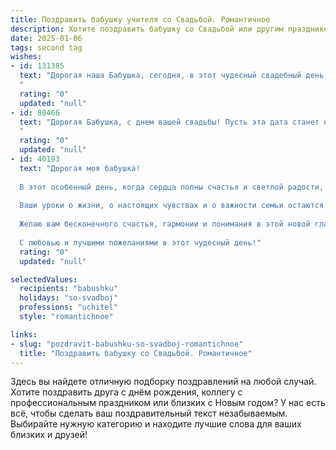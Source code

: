 ```yaml
---
title: Поздравить бабушку учителя со Свадьбой. Романтичное
description: Хотите поздравить бабушку со Свадьбой или другим праздником? Наш ИИ создаст незабываемое поздравление, а вы обязательно выделитесь среди других.  
date: 2025-01-06
tags: second tag
wishes:
- id: 131385
  text: "Дорогая наша Бабушка, сегодня, в этот чудесный свадебный день,  моё сердце переполняет нежность и восхищение!  Вы, наш любимый Учитель,  всегда учили нас любить и ценить прекрасное, и сегодня, глядя на вашу любовь,  я понимаю, насколько глубоко и истинно ваше счастье. Пусть ваша семейная жизнь будет такой же прекрасной и гармоничной, как ваша  преданность профессии и ваш  нежный,  бесконечно любящий взгляд. Счастья вам, долгих лет совместной жизни и безграничной любви!
  "
  rating: "0"
  updated: "null"
- id: 80466
  text: "Дорогая Бабушка, с днем вашей свадьбы! Пусть эта дата станет новой главой в вашей любви, полной нежности, заботы и ярких моментов, как строчки в ваших любимых книгах, которые вы нам читали.  Счастья вам и долгих лет в кругу семьи!
  "
  rating: "0"
  updated: "null"
- id: 40193
  text: "Дорогая моя бабушка!
  
  В этот особенный день, когда сердца полны счастья и светлой радости, я хочу поздравить вас с замечательным событием — вашим свадебным днем! Вы, как истинный учитель, не только делили свои знания, но и щедро дарили любовь и тепло всем вокруг.
  
  Ваши уроки о жизни, о настоящих чувствах и о важности семьи остаются в наших сердцах навсегда. Вы показали, что любовь — это не просто слово, а волшебная сила, способная соединять души.
  
  Желаю вам бесконечного счастья, гармонии и понимания в этой новой главе вашей жизни. Пусть каждый день будет наполнен светом и радостью, как в самые прекрасные моменты уроков, когда вместе с вами мы открывали мир.
  
  С любовью и лучшими пожеланиями в этот чудесный день!"
  rating: "0"
  updated: "null"

selectedValues:
  recipients: "babushku"
  holidays: "so-svadboj"
  professions: "uchitel"
  style: "romantichnoe"

links:
- slug: "pozdravit-babushku-so-svadboj-romantichnoe"
  title: "Поздравить бабушку со Свадьбой. Романтичное"
---
```


Здесь вы найдете отличную подборку поздравлений на любой случай.
Хотите поздравить друга с днём рождения, коллегу с профессиональным праздником или близких с Новым годом? У нас есть всё, чтобы сделать ваш поздравительный текст незабываемым. Выбирайте нужную категорию и находите лучшие слова для ваших близких и друзей!
